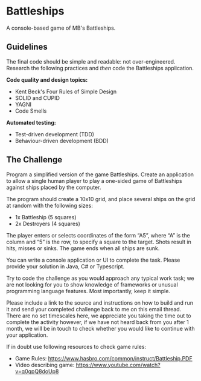 # Battleships
A console-based game of MB's Battleships.

## Guidelines
The final code should be simple and readable: not over-engineered. Research the following practices and *then* code the Battleships application.

**Code quality and design topics:**
* Kent Beck's Four Rules of Simple Design
* SOLID and CUPID
* YAGNI
* Code Smells

**Automated testing:**
* Test-driven development (TDD)
* Behaviour-driven development (BDD)

## The Challenge
Program a simplified version of the game Battleships. Create an application to allow a single human player to play a one-sided game of Battleships against ships placed by the computer.
 
The program should create a 10x10 grid, and place several ships on the grid at random with the following sizes:
* 1x Battleship (5 squares)
* 2x Destroyers (4 squares)
 
The player enters or selects coordinates of the form “A5”, where “A” is the column and “5” is the row, to specify a square to the target. Shots result in hits, misses or sinks. The game ends when all ships are sunk.
 
You can write a console application or UI to complete the task. Please provide your solution in Java, C# or Typescript.
 
Try to code the challenge as you would approach any typical work task; we are not looking for you to show knowledge of frameworks or unusual programming language features. Most importantly, keep it simple. 
 
Please include a link to the source and instructions on how to build and run it and send your completed challenge back to me on this email thread. There are no set timescales here, we appreciate you taking the time out to complete the activity however, if we have not heard back from you after 1 month, we will be in touch to check whether you would like to continue with your application.
 
If in doubt use following resources to check game rules:  
* Game Rules: https://www.hasbro.com/common/instruct/Battleship.PDF  
* Video describing game: https://www.youtube.com/watch?v=q0qpQ8doUp8